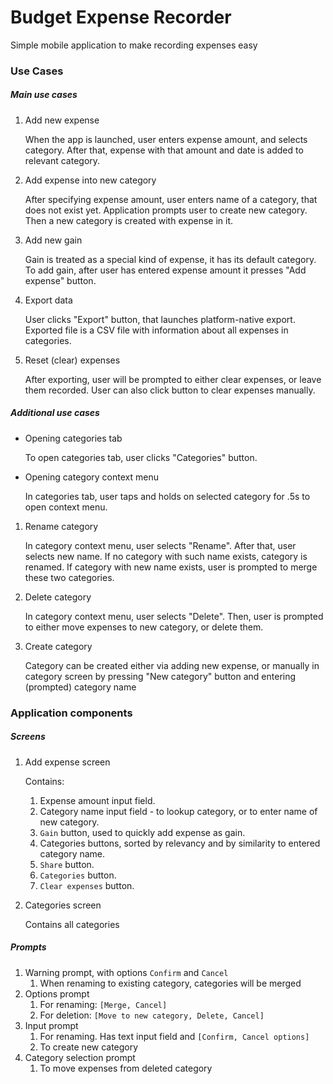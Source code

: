 ﻿# Budget Expense Recorder

Simple mobile application to make recording expenses easy

### Use Cases

##### Main use cases 

1. Add new expense

    When the app is launched, user enters expense amount, and selects category.
    After that, expense with that amount and date is added to relevant category.

2. Add expense into new category

    After specifying expense amount, user enters name of a category, that does not exist yet.
    Application prompts user to create new category. Then a new category is created with expense in it.
    
3. Add new gain
    
    Gain is treated as a special kind of expense, it has its default category. To add gain,
    after user has entered expense amount it presses "Add expense" button.
   
4. Export data

    User clicks "Export" button, that launches platform-native export. Exported file is a 
    CSV file with information about all expenses in categories.
    
5. Reset (clear) expenses

    After exporting, user will be prompted to either clear expenses, or leave them recorded.
    User can also click button to clear expenses manually.
    
##### Additional use cases

- Opening categories tab

    To open categories tab, user clicks "Categories" button. 

- Opening category context menu

    In categories tab, user taps and holds on selected category for .5s to open context menu. 
    
1. Rename category

    In category context menu, user selects "Rename". After that, user selects new name.
    If no category with such name exists, category is renamed.
    If category with new name exists, user is prompted to merge these two categories.
    
2. Delete category

    In category context menu, user selects "Delete". 
    Then, user is prompted to either move expenses to new category, or delete them.
    
3. Create category

    Category can be created either via adding new expense, or manually in category screen by pressing
    "New category" button and entering (prompted) category name
    
    
### Application components

##### Screens

1. Add expense screen
    
    Contains:
    
    1. Expense amount input field.
    2. Category name input field - to lookup category, or to enter name of new category.
    3. `Gain` button, used to quickly add expense as gain.
    4. Categories buttons, sorted by relevancy and by similarity to entered category name.
    5. `Share` button.
    6. `Categories` button.
    7. `Clear expenses` button.
    
2. Categories screen

   Contains all categories 

##### Prompts

1. Warning prompt, with options `Confirm` and `Cancel`
    1. When renaming to existing category, categories will be merged 
2. Options prompt
    1. For renaming: `[Merge, Cancel]`
    2. For deletion: `[Move to new category, Delete, Cancel]`
3. Input prompt 
    1. For renaming. Has text input field and `[Confirm, Cancel options]`
    2. To create new category
3. Category selection prompt
    1. To move expenses from deleted category 